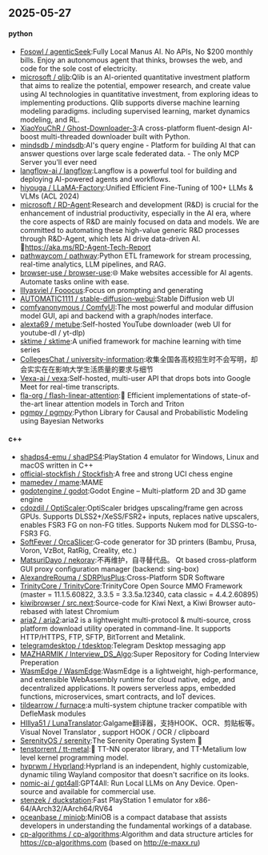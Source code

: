 ## 2025-05-27

#### python
* [Fosowl / agenticSeek](https://github.com/Fosowl/agenticSeek):Fully Local Manus AI. No APIs, No $200 monthly bills. Enjoy an autonomous agent that thinks, browses the web, and code for the sole cost of electricity.
* [microsoft / qlib](https://github.com/microsoft/qlib):Qlib is an AI-oriented quantitative investment platform that aims to realize the potential, empower research, and create value using AI technologies in quantitative investment, from exploring ideas to implementing productions. Qlib supports diverse machine learning modeling paradigms. including supervised learning, market dynamics modeling, and RL.
* [XiaoYouChR / Ghost-Downloader-3](https://github.com/XiaoYouChR/Ghost-Downloader-3):A cross-platform fluent-design AI-boost multi-threaded downloader built with Python.
* [mindsdb / mindsdb](https://github.com/mindsdb/mindsdb):AI's query engine - Platform for building AI that can answer questions over large scale federated data. - The only MCP Server you'll ever need
* [langflow-ai / langflow](https://github.com/langflow-ai/langflow):Langflow is a powerful tool for building and deploying AI-powered agents and workflows.
* [hiyouga / LLaMA-Factory](https://github.com/hiyouga/LLaMA-Factory):Unified Efficient Fine-Tuning of 100+ LLMs & VLMs (ACL 2024)
* [microsoft / RD-Agent](https://github.com/microsoft/RD-Agent):Research and development (R&D) is crucial for the enhancement of industrial productivity, especially in the AI era, where the core aspects of R&D are mainly focused on data and models. We are committed to automating these high-value generic R&D processes through R&D-Agent, which lets AI drive data-driven AI. 🔗https://aka.ms/RD-Agent-Tech-Report
* [pathwaycom / pathway](https://github.com/pathwaycom/pathway):Python ETL framework for stream processing, real-time analytics, LLM pipelines, and RAG.
* [browser-use / browser-use](https://github.com/browser-use/browser-use):🌐 Make websites accessible for AI agents. Automate tasks online with ease.
* [lllyasviel / Fooocus](https://github.com/lllyasviel/Fooocus):Focus on prompting and generating
* [AUTOMATIC1111 / stable-diffusion-webui](https://github.com/AUTOMATIC1111/stable-diffusion-webui):Stable Diffusion web UI
* [comfyanonymous / ComfyUI](https://github.com/comfyanonymous/ComfyUI):The most powerful and modular diffusion model GUI, api and backend with a graph/nodes interface.
* [alexta69 / metube](https://github.com/alexta69/metube):Self-hosted YouTube downloader (web UI for youtube-dl / yt-dlp)
* [sktime / sktime](https://github.com/sktime/sktime):A unified framework for machine learning with time series
* [CollegesChat / university-information](https://github.com/CollegesChat/university-information):收集全国各高校招生时不会写明，却会实实在在影响大学生活质量的要求与细节
* [Vexa-ai / vexa](https://github.com/Vexa-ai/vexa):Self-hosted, multi-user API that drops bots into Google Meet for real-time transcripts.
* [fla-org / flash-linear-attention](https://github.com/fla-org/flash-linear-attention):🚀 Efficient implementations of state-of-the-art linear attention models in Torch and Triton
* [pgmpy / pgmpy](https://github.com/pgmpy/pgmpy):Python Library for Causal and Probabilistic Modeling using Bayesian Networks

#### c++
* [shadps4-emu / shadPS4](https://github.com/shadps4-emu/shadPS4):PlayStation 4 emulator for Windows, Linux and macOS written in C++
* [official-stockfish / Stockfish](https://github.com/official-stockfish/Stockfish):A free and strong UCI chess engine
* [mamedev / mame](https://github.com/mamedev/mame):MAME
* [godotengine / godot](https://github.com/godotengine/godot):Godot Engine – Multi-platform 2D and 3D game engine
* [cdozdil / OptiScaler](https://github.com/cdozdil/OptiScaler):OptiScaler bridges upscaling/frame gen across GPUs. Supports DLSS2+/XeSS/FSR2+ inputs, replaces native upscalers, enables FSR3 FG on non-FG titles. Supports Nukem mod for DLSSG-to-FSR3 FG.
* [SoftFever / OrcaSlicer](https://github.com/SoftFever/OrcaSlicer):G-code generator for 3D printers (Bambu, Prusa, Voron, VzBot, RatRig, Creality, etc.)
* [MatsuriDayo / nekoray](https://github.com/MatsuriDayo/nekoray):不再维护，自寻替代品。 Qt based cross-platform GUI proxy configuration manager (backend: sing-box)
* [AlexandreRouma / SDRPlusPlus](https://github.com/AlexandreRouma/SDRPlusPlus):Cross-Platform SDR Software
* [TrinityCore / TrinityCore](https://github.com/TrinityCore/TrinityCore):TrinityCore Open Source MMO Framework (master = 11.1.5.60822, 3.3.5 = 3.3.5a.12340, cata classic = 4.4.2.60895)
* [kiwibrowser / src.next](https://github.com/kiwibrowser/src.next):Source-code for Kiwi Next, a Kiwi Browser auto-rebased with latest Chromium
* [aria2 / aria2](https://github.com/aria2/aria2):aria2 is a lightweight multi-protocol & multi-source, cross platform download utility operated in command-line. It supports HTTP/HTTPS, FTP, SFTP, BitTorrent and Metalink.
* [telegramdesktop / tdesktop](https://github.com/telegramdesktop/tdesktop):Telegram Desktop messaging app
* [MAZHARMIK / Interview_DS_Algo](https://github.com/MAZHARMIK/Interview_DS_Algo):Super Repository for Coding Interview Preperation
* [WasmEdge / WasmEdge](https://github.com/WasmEdge/WasmEdge):WasmEdge is a lightweight, high-performance, and extensible WebAssembly runtime for cloud native, edge, and decentralized applications. It powers serverless apps, embedded functions, microservices, smart contracts, and IoT devices.
* [tildearrow / furnace](https://github.com/tildearrow/furnace):a multi-system chiptune tracker compatible with DefleMask modules
* [HIllya51 / LunaTranslator](https://github.com/HIllya51/LunaTranslator):Galgame翻译器，支持HOOK、OCR、剪贴板等。Visual Novel Translator , support HOOK / OCR / clipboard
* [SerenityOS / serenity](https://github.com/SerenityOS/serenity):The Serenity Operating System 🐞
* [tenstorrent / tt-metal](https://github.com/tenstorrent/tt-metal):🤘 TT-NN operator library, and TT-Metalium low level kernel programming model.
* [hyprwm / Hyprland](https://github.com/hyprwm/Hyprland):Hyprland is an independent, highly customizable, dynamic tiling Wayland compositor that doesn't sacrifice on its looks.
* [nomic-ai / gpt4all](https://github.com/nomic-ai/gpt4all):GPT4All: Run Local LLMs on Any Device. Open-source and available for commercial use.
* [stenzek / duckstation](https://github.com/stenzek/duckstation):Fast PlayStation 1 emulator for x86-64/AArch32/AArch64/RV64
* [oceanbase / miniob](https://github.com/oceanbase/miniob):MiniOB is a compact database that assists developers in understanding the fundamental workings of a database.
* [cp-algorithms / cp-algorithms](https://github.com/cp-algorithms/cp-algorithms):Algorithm and data structure articles for https://cp-algorithms.com (based on http://e-maxx.ru)
